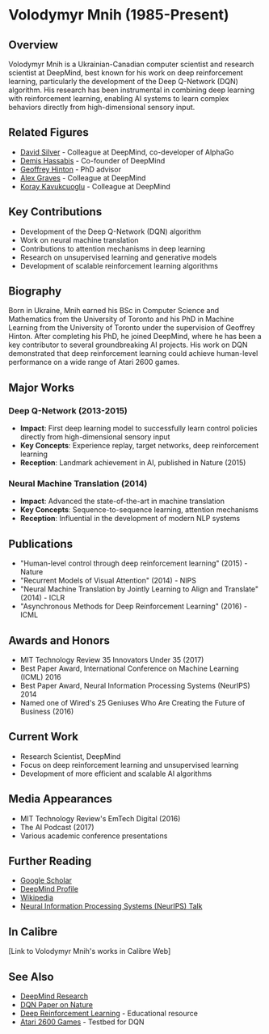 ﻿# Volodymyr Mnih (1985-Present)

## Overview
Volodymyr Mnih is a Ukrainian-Canadian computer scientist and research scientist at DeepMind, best known for his work on deep reinforcement learning, particularly the development of the Deep Q-Network (DQN) algorithm. His research has been instrumental in combining deep learning with reinforcement learning, enabling AI systems to learn complex behaviors directly from high-dimensional sensory input.

## Related Figures
- [David Silver](/ai/persons/david_silver.md) - Colleague at DeepMind, co-developer of AlphaGo
- [Demis Hassabis](/ai/persons/demis_hassabis.md) - Co-founder of DeepMind
- [Geoffrey Hinton](/ai/persons/geoffrey_hinton.md) - PhD advisor
- [Alex Graves](/ai/persons/alex_graves.md) - Colleague at DeepMind
- [Koray Kavukcuoglu](/ai/persons/koray_kavukcuoglu.md) - Colleague at DeepMind

## Key Contributions
- Development of the Deep Q-Network (DQN) algorithm
- Work on neural machine translation
- Contributions to attention mechanisms in deep learning
- Research on unsupervised learning and generative models
- Development of scalable reinforcement learning algorithms

## Biography
Born in Ukraine, Mnih earned his BSc in Computer Science and Mathematics from the University of Toronto and his PhD in Machine Learning from the University of Toronto under the supervision of Geoffrey Hinton. After completing his PhD, he joined DeepMind, where he has been a key contributor to several groundbreaking AI projects. His work on DQN demonstrated that deep reinforcement learning could achieve human-level performance on a wide range of Atari 2600 games.

## Major Works
### Deep Q-Network (2013-2015)
- **Impact**: First deep learning model to successfully learn control policies directly from high-dimensional sensory input
- **Key Concepts**: Experience replay, target networks, deep reinforcement learning
- **Reception**: Landmark achievement in AI, published in Nature (2015)

### Neural Machine Translation (2014)
- **Impact**: Advanced the state-of-the-art in machine translation
- **Key Concepts**: Sequence-to-sequence learning, attention mechanisms
- **Reception**: Influential in the development of modern NLP systems

## Publications
- "Human-level control through deep reinforcement learning" (2015) - Nature
- "Recurrent Models of Visual Attention" (2014) - NIPS
- "Neural Machine Translation by Jointly Learning to Align and Translate" (2014) - ICLR
- "Asynchronous Methods for Deep Reinforcement Learning" (2016) - ICML

## Awards and Honors
- MIT Technology Review 35 Innovators Under 35 (2017)
- Best Paper Award, International Conference on Machine Learning (ICML) 2016
- Best Paper Award, Neural Information Processing Systems (NeurIPS) 2014
- Named one of Wired's 25 Geniuses Who Are Creating the Future of Business (2016)

## Current Work
- Research Scientist, DeepMind
- Focus on deep reinforcement learning and unsupervised learning
- Development of more efficient and scalable AI algorithms

## Media Appearances
- MIT Technology Review's EmTech Digital (2016)
- The AI Podcast (2017)
- Various academic conference presentations

## Further Reading
- [Google Scholar](https://scholar.google.com/citations?user=kVhtxvQAAAAJ)
- [DeepMind Profile](https://www.deepmind.com/our-people/volodymyr-mnih)
- [Wikipedia](https://en.wikipedia.org/wiki/Volodymyr_Mnkh)
- [Neural Information Processing Systems (NeurIPS) Talk](https://www.youtube.com/watch?v=WFCzLZKVs44)

## In Calibre
[Link to Volodymyr Mnih's works in Calibre Web]

## See Also
- [DeepMind Research](https://deepmind.com/research/)
- [DQN Paper on Nature](https://www.nature.com/articles/nature14236)
- [Deep Reinforcement Learning](https://spinningup.openai.com/) - Educational resource
- [Atari 2600 Games](https://en.wikipedia.org/wiki/List_of_Atari_2600_games) - Testbed for DQN

